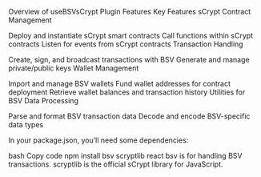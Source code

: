 Overview of useBSVsCrypt Plugin Features
Key Features
sCrypt Contract Management

Deploy and instantiate sCrypt smart contracts
Call functions within sCrypt contracts
Listen for events from sCrypt contracts
Transaction Handling

Create, sign, and broadcast transactions with BSV
Generate and manage private/public keys
Wallet Management

Import and manage BSV wallets
Fund wallet addresses for contract deployment
Retrieve wallet balances and transaction history
Utilities for BSV Data Processing

Parse and format BSV transaction data
Decode and encode BSV-specific data types

In your package.json, you’ll need some dependencies:

bash
Copy code
npm install bsv scryptlib react
bsv is for handling BSV transactions.
scryptlib is the official sCrypt library for JavaScript.
